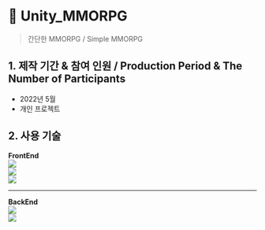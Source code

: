 # :pushpin: Unity_MMORPG
> 간단한 MMORPG / Simple MMORPG   

## 1. 제작 기간 & 참여 인원 / Production Period & The Number of Participants
- 2022년 5월 
- 개인 프로젝트   

## 2. 사용 기술
**FrontEnd**    
<img src="https://img.shields.io/badge/Unity:2021.3.4f1-E8E8E8?style=flat&logo=Unity&logoColor=black"/>    
<img src="https://img.shields.io/badge/Visual Studio 2022-5C2D91?style=flat&logo=Visual Studio&logoColor=white"/>    
<img src="https://img.shields.io/badge/C%23-00599C?style=flat&logo=Csharp&logoColor=white"/>
***
**BackEnd**   
<img src="https://img.shields.io/badge/Visual Studio 2022-5C2D91?style=flat&logo=Visual Studio&logoColor=white"/>   
<img src="https://img.shields.io/badge/C%23-00599C?style=flat&logo=Csharp&logoColor=white"/>
